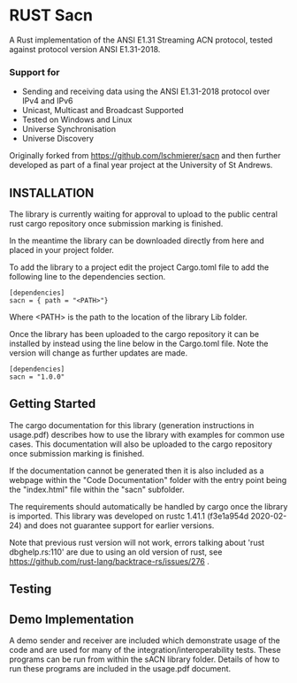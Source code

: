 # RUST Sacn
A Rust implementation of the ANSI E1.31 Streaming ACN protocol, tested against protocol version ANSI E1.31-2018. 

### Support for
* Sending and receiving data using the ANSI E1.31-2018 protocol over IPv4 and IPv6
* Unicast, Multicast and Broadcast Supported
* Tested on Windows and Linux
* Universe Synchronisation
* Universe Discovery

Originally forked from https://github.com/lschmierer/sacn and then further developed as part of a final year project at the University of St Andrews.


## INSTALLATION
The library is currently waiting for approval to upload to the public central rust cargo repository once submission marking is finished. 

In the meantime the library can be downloaded directly from here and placed in your project folder.

To add the library to a project edit the project Cargo.toml file to add the following line to the dependencies section.

    [dependencies]
    sacn = { path = "<PATH>"}
Where \<PATH\> is the path to the location of the library Lib folder.

Once the library has been uploaded to the cargo repository it can be installed by instead using the line below in the Cargo.toml file. Note the version will change as further updates are made.
 

    [dependencies]
    sacn = "1.0.0"

## Getting Started
The cargo documentation for this library (generation instructions in usage.pdf) describes how to use the library with examples for common use cases.  This documentation will also be uploaded to the cargo repository once submission marking is finished. 

If the documentation cannot be generated then it is also included as a webpage within the "Code Documentation" folder with the entry point being the "index.html" file within the "sacn" subfolder.

The requirements should automatically be handled by cargo once the library is imported. This library was developed on rustc 1.41.1 (f3e1a954d 2020-02-24) and does not guarantee support for earlier versions.

Note that previous rust version will not work, errors talking about 'rust dbghelp.rs:110' are due to using an old version of rust, see https://github.com/rust-lang/backtrace-rs/issues/276 .

## Testing

## Demo Implementation
A demo sender and receiver are included which demonstrate usage of the code and are used for many of the integration/interoperability tests. These programs can be run from within the sACN library folder. Details of how to run these programs are included in the usage.pdf document.
